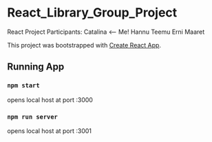 # React_Library_Group_Project

React Project Participants:
Catalina <-- Me!
Hannu
Teemu
Erni
Maaret

This project was bootstrapped with [Create React App](https://github.com/facebook/create-react-app).

## Running App

### `npm start`

opens local host at port :3000

### `npm run server`

opens local host at port :3001

